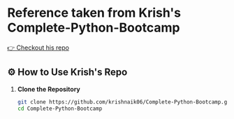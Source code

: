 # Reference taken from Krish's Complete-Python-Bootcamp

[👉 Checkout his repo ](https://www.cloudskillsboost.google/paths/118)

## ⚙️ How to Use Krish's Repo

1. **Clone the Repository**
    ```bash
    git clone https://github.com/krishnaik06/Complete-Python-Bootcamp.git
    cd Complete-Python-Bootcamp
    ```